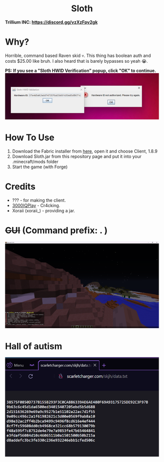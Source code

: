 <h1 align="center">Sloth</h1>

**Trillium INC: https://discord.gg/vzXzFpv2gk**

# Why?
Horrible, command based Raven skid :skull:. This thing has boolean auth and costs $25.00 like bruh. I also heard that is barely bypasses so yeah :sob:.

**PS: If you see a "Sloth HWID Verification" popup, click "OK" to continue.**
![image](https://github.com/WS-External-Cloud/Readme-Assets/blob/main/sloth-bruh.png?raw=true)

[iq]: https://github.com/3000IQPlay

# How To Use

1. Download the Fabric installer from [here](https://files.minecraftforge.net/net/minecraftforge/forge/index_1.8.9.html), open it and choose Client, 1.8.9
2. Download Sloth.jar from this repository page and put it into your .minecraft/mods folder
3. Start the game (with Forge)

# Credits
- ??? - for making the client.
- [3000IQPlay][iq] - Cr4cking.
- Xoraii (xoraii_) - providing a jar.

# ~~GUI~~ (Command prefix: . )
![image](https://github.com/WS-External-Cloud/Readme-Assets/blob/main/sloth-commands.png?raw=true)


# Hall of autism
![image](https://github.com/WS-External-Cloud/Readme-Assets/blob/main/sloth-hwids.png)
